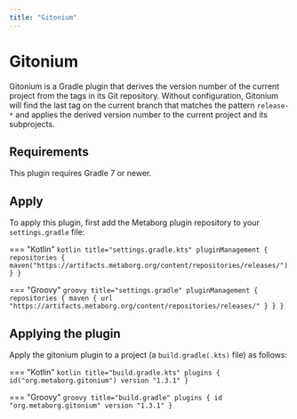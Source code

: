 ```yaml
---
title: "Gitonium"
---
```

# Gitonium
Gitonium is a Gradle plugin that derives the version number of the current project from the tags in its Git repository. Without configuration, Gitonium will find the last tag on the current branch that matches the pattern `release-*` and applies the derived version number to the current project and its subprojects.


## Requirements
This plugin requires Gradle 7 or newer.


## Apply
To apply this plugin, first add the Metaborg plugin repository to your `settings.gradle` file:

=== "Kotlin"
    ```kotlin title="settings.gradle.kts"
    pluginManagement {
        repositories {
            maven("https://artifacts.metaborg.org/content/repositories/releases/")
        }
    }
    ```

=== "Groovy"
    ```groovy title="settings.gradle"
    pluginManagement {
        repositories {
            maven {
                url "https://artifacts.metaborg.org/content/repositories/releases/"
            }
        }
    }
    ```

## Applying the plugin
Apply the gitonium plugin to a project (a `build.gradle(.kts)` file) as follows:

=== "Kotlin"
    ```kotlin title="build.gradle.kts"
    plugins {
        id("org.metaborg.gitonium") version "1.3.1"
    }
    ```

=== "Groovy"
    ```groovy title="build.gradle"
    plugins {
        id "org.metaborg.gitonium" version "1.3.1"
    }
    ```

